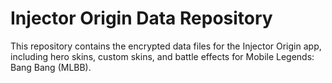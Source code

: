 # Injector Origin Data Repository

This repository contains the encrypted data files for the Injector Origin app, including hero skins, custom skins, and battle effects for Mobile Legends: Bang Bang (MLBB).
